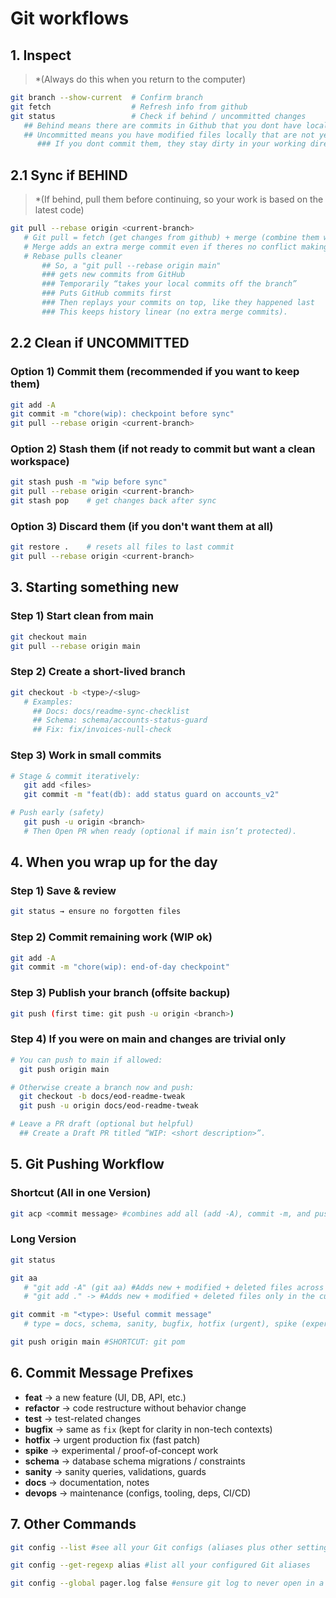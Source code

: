 # Git workflows

## 1. Inspect

> \*(Always do this when you return to the computer)

```bash
git branch --show-current  # Confirm branch
git fetch                  # Refresh info from github
git status                 # Check if behind / uncommitted changes
   ## Behind means there are commits in Github that you dont have locally yet
   ## Uncommitted means you have modified files locally that are not yet commiited.
      ### If you dont commit them, they stay dirty in your working directory
```

## 2.1 Sync if BEHIND

> \*(If behind, pull them before continuing, so your work is based on the latest code)

```bash
git pull --rebase origin <current-branch>
   # Git pull = fetch (get changes from github) + merge (combine them with your local branch)
   # Merge adds an extra merge commit even if theres no conflict making history noisy
   # Rebase pulls cleaner
       ## So, a "git pull --rebase origin main"
       ### gets new commits from GitHub
       ### Temporarily “takes your local commits off the branch”
       ### Puts GitHub commits first
       ### Then replays your commits on top, like they happened last
       ### This keeps history linear (no extra merge commits).
```

## 2.2 Clean if UNCOMMITTED

### Option 1) Commit them (recommended if you want to keep them)

```bash
git add -A
git commit -m "chore(wip): checkpoint before sync"
git pull --rebase origin <current-branch>
```

### Option 2) Stash them (if not ready to commit but want a clean workspace)

```bash
git stash push -m "wip before sync"
git pull --rebase origin <current-branch>
git stash pop    # get changes back after sync
```

### Option 3) Discard them (if you don't want them at all)

```bash
git restore .    # resets all files to last commit
git pull --rebase origin <current-branch>
```

## 3. Starting something new

### Step 1) Start clean from main

```bash
git checkout main
git pull --rebase origin main
```

### Step 2) Create a short-lived branch

```bash
git checkout -b <type>/<slug>
   # Examples:
     ## Docs: docs/readme-sync-checklist
     ## Schema: schema/accounts-status-guard
     ## Fix: fix/invoices-null-check
```

### Step 3) Work in small commits

```bash
# Stage & commit iteratively:
   git add <files>
   git commit -m "feat(db): add status guard on accounts_v2"

# Push early (safety)
   git push -u origin <branch>
   # Then Open PR when ready (optional if main isn’t protected).
```

## 4. When you wrap up for the day

### Step 1) Save & review

```bash
git status → ensure no forgotten files
```

### Step 2) Commit remaining work (WIP ok)

```bash
git add -A
git commit -m "chore(wip): end-of-day checkpoint"
```

### Step 3) Publish your branch (offsite backup)

```bash
git push (first time: git push -u origin <branch>)
```

### Step 4) If you were on main and changes are trivial only

```bash
# You can push to main if allowed:
  git push origin main

# Otherwise create a branch now and push:
  git checkout -b docs/eod-readme-tweak
  git push -u origin docs/eod-readme-tweak

# Leave a PR draft (optional but helpful)
  ## Create a Draft PR titled “WIP: <short description>”.
```

## 5. Git Pushing Workflow

### Shortcut (All in one Version)

```bash
git acp <commit message> #combines add all (add -A), commit -m, and push origin main while accepting a custom commit message
```

### Long Version

```bash
git status

git aa
   # "git add -A" (git aa) #Adds new + modified + deleted files across the entire repo, no matter where you are.
   # "git add ." -> #Adds new + modified + deleted files only in the current directory and its subfolders.

git commit -m "<type>: Useful commit message"
   # type = docs, schema, sanity, bugfix, hotfix (urgent), spike (experiment)

git push origin main #SHORTCUT: git pom
```

## 6. Commit Message Prefixes

- **feat** → a new feature (UI, DB, API, etc.)
- **refactor** → code restructure without behavior change
- **test** → test-related changes
- **bugfix** → same as `fix` (kept for clarity in non-tech contexts)
- **hotfix** → urgent production fix (fast patch)
- **spike** → experimental / proof-of-concept work
- **schema** → database schema migrations / constraints
- **sanity** → sanity queries, validations, guards
- **docs** → documentation, notes
- **devops** → maintenance (configs, tooling, deps, CI/CD)

## 7. Other Commands

```bash
git config --list #see all your Git configs (aliases plus other settings)

git config --get-regexp alias #list all your configured Git aliases

git config --global pager.log false #ensure git log to never open in a pager (well if you stuck, press q)
```
